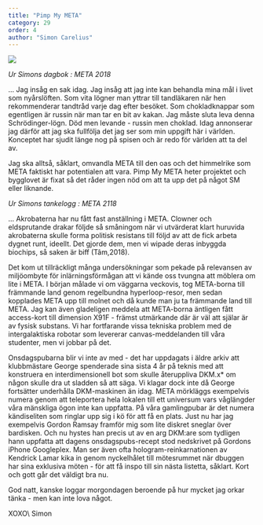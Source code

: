 ```yaml
---
title: "Pimp My META"
category: 29
order: 4
author: "Simon Carelius"
---
```


<img class="svg" src="https://dbuggen.s3.amazonaws.com/1_19/xzibit.png">

_Ur Simons dagbok : META 2018_

...
Jag insåg en sak idag. Jag insåg att jag inte kan behandla mina mål i livet som nyårslöften. Som vita lögner man yttrar till tandläkaren när hen rekommenderar tandtråd varje dag efter besöket. Som chokladknappar som egentligen är russin när man tar en bit av kakan. Jag måste sluta leva denna Schrödinger-lögn. Död men levande - russin men choklad. Idag annonserar jag därför att jag ska fullfölja det jag ser som min uppgift här i världen. Konceptet har sjudit länge nog på spisen och är redo för världen att ta del av.

Jag ska alltså, såklart, omvandla META till den oas och det himmelrike som META faktiskt har potentialen att vara. Pimp My META heter projektet och bygglovet är fixat så det råder ingen nöd om att ta upp det på något SM eller liknande.

_Ur Simons tankelogg : META 2118_

...
Akrobaterna har nu fått fast anställning i META. Clowner och eldsprutande drakar följde så småningom när vi utvärderat klart huruvida akrobaterna skulle forma politisk resistans till följd av att de fick arbeta dygnet runt, ideellt. Det gjorde dem, men vi wipade deras inbyggda biochips, så saken är biff (Tâm,2018).

Det kom ut tillräckligt många undersökningar som pekade på relevansen av miljöombyte för inlärningsförmågan att vi kände oss tvungna att möblera om lite i META. I början målade vi om väggarna veckovis, tog META-borna till främmande land genom regelbundna hyperloop-resor, men sedan kopplades META upp till molnet och då kunde man ju ta främmande land till META. Jag kan även gladeligen meddela att META-borna äntligen fått access-kort till dimension X91F - främst utmärkande där är väl att själar är av fysisk substans. Vi har fortfarande vissa tekniska problem med de intergalaktiska robotar som levererar canvas-meddelanden till våra studenter, men vi jobbar på det.

Onsdagspubarna blir vi inte av med - det har uppdagats i äldre arkiv att klubbmästare George spenderade sina sista 4 år på teknis med att konstruera en interdimensionell bot som skulle återuppliva DKM.x* om någon skulle dra ut sladden så att säga. Vi klagar dock inte då George fortsätter underhålla DKM-maskinen än idag. META mörkläggs exempelvis numera genom att teleportera hela lokalen till ett universum vars våglängder våra mänskliga ögon inte kan uppfatta. På våra gamlingpubar är det numera kändiseliten som ringlar upp sig i kö för att få en plats. Just nu har jag exempelvis Gordon Ramsay framför mig som lite diskret sneglar över bardisken. Och nu hystes han precis ut av en arg DKM:are som tydligen hann uppfatta att dagens onsdagspubs-recept stod nedskrivet på Gordons iPhone Googleplex. Man ser även ofta hologram-reinkarnationen av Kendrick Lamar kika in genom nyckelhålet till mötesrummet när dbuggen har sina exklusiva möten - för att få inspo till sin nästa listetta, såklart. Kort och gott går det väldigt bra nu.

God natt, kanske loggar morgondagen beroende på hur mycket jag orkar tänka - men kan inte lova något.

XOXO\\
Simon
